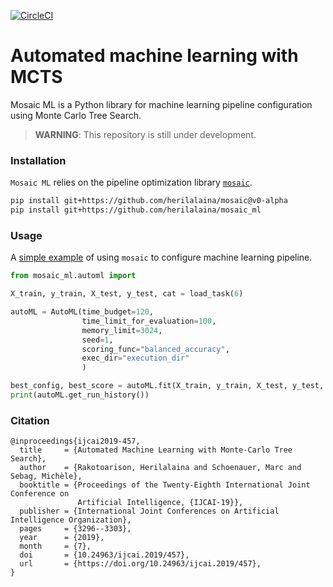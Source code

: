 [![CircleCI](https://circleci.com/gh/herilalaina/mosaic_ml/tree/master.svg?style=svg)](https://circleci.com/gh/herilalaina/mosaic_ml/tree/master)


# Automated machine learning with MCTS

Mosaic ML is a Python library for machine learning pipeline configuration
using Monte Carlo Tree Search.


> **WARNING**: This repository is still under development.



### Installation
`Mosaic ML` relies on the pipeline optimization library [`mosaic`](https://github.com/herilalaina/mosaic).
 

```bash
pip install git+https://github.com/herilalaina/mosaic@v0-alpha
pip install git+https://github.com/herilalaina/mosaic_ml
```

### Usage
A [simple example](https://github.com/herilalaina/mosaic_ml/blob/master/examples/simple_example.py) of using `mosaic` to configure machine learning pipeline.


```python
from mosaic_ml.automl import 

X_train, y_train, X_test, y_test, cat = load_task(6)

autoML = AutoML(time_budget=120,
                time_limit_for_evaluation=100,
                memory_limit=3024,
                seed=1,
                scoring_func="balanced_accuracy",
                exec_dir="execution_dir"
                )

best_config, best_score = autoML.fit(X_train, y_train, X_test, y_test, categorical_features=cat)
print(autoML.get_run_history())
```

### Citation
```
@inproceedings{ijcai2019-457,
  title     = {Automated Machine Learning with Monte-Carlo Tree Search},
  author    = {Rakotoarison, Herilalaina and Schoenauer, Marc and Sebag, Michèle},
  booktitle = {Proceedings of the Twenty-Eighth International Joint Conference on
               Artificial Intelligence, {IJCAI-19}},
  publisher = {International Joint Conferences on Artificial Intelligence Organization},             
  pages     = {3296--3303},
  year      = {2019},
  month     = {7},
  doi       = {10.24963/ijcai.2019/457},
  url       = {https://doi.org/10.24963/ijcai.2019/457},
}
```
